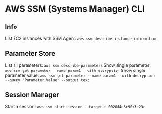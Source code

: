 # AWS SSM (Systems Manager) CLI

## Info
List EC2 instances with SSM Agent: `aws ssm describe-instance-information`

## Parameter Store
List all parameters: `aws ssm describe-parameters`
Show single parameter: `aws ssm get-parameter --name param1 --with-decryption`
Show single parameter value: `aws ssm get-parameter --name param1 --with-decryption --query "Parameter.Value" --output text`

## Session Manager
Start a session: `aws ssm start-session --target i-0020d4e5c90b3e23c`
